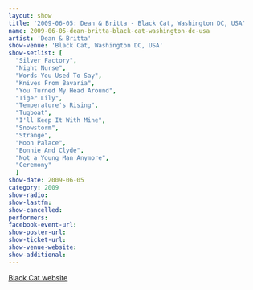 ```yaml
---
layout: show
title: '2009-06-05: Dean & Britta - Black Cat, Washington DC, USA'
name: 2009-06-05-dean-britta-black-cat-washington-dc-usa
artist: 'Dean & Britta'
show-venue: 'Black Cat, Washington DC, USA'
show-setlist: [
  "Silver Factory",
  "Night Nurse",
  "Words You Used To Say",
  "Knives From Bavaria",
  "You Turned My Head Around",
  "Tiger Lily",
  "Temperature's Rising",
  "Tugboat",
  "I'll Keep It With Mine",
  "Snowstorm",
  "Strange",
  "Moon Palace",
  "Bonnie And Clyde",
  "Not a Young Man Anymore",
  "Ceremony"
  ]
show-date: 2009-06-05
category: 2009
show-radio: 
show-lastfm: 
show-cancelled: 
performers: 
facebook-event-url: 
show-poster-url: 
show-ticket-url: 
show-venue-website: 
show-additional: 
---
```


<a href="http://www.blackcatdc.com/schedule.html">Black Cat website</a>
